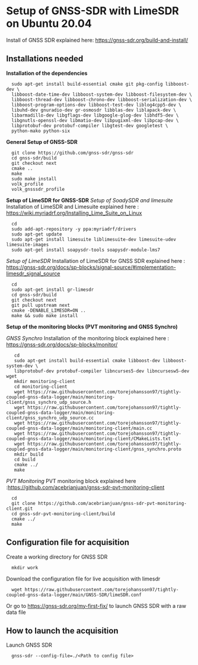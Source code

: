 # Setup of GNSS-SDR with LimeSDR on Ubuntu 20.04
Install of GNSS SDR explained here: https://gnss-sdr.org/build-and-install/

## Installations needed

**Installation of the dependencies**

      sudo apt-get install build-essential cmake git pkg-config libboost-dev \
      libboost-date-time-dev libboost-system-dev libboost-filesystem-dev \
      libboost-thread-dev libboost-chrono-dev libboost-serialization-dev \
      libboost-program-options-dev libboost-test-dev liblog4cpp5-dev \
      libuhd-dev gnuradio-dev gr-osmosdr libblas-dev liblapack-dev \
      libarmadillo-dev libgflags-dev libgoogle-glog-dev libhdf5-dev \
      libgnutls-openssl-dev libmatio-dev libpugixml-dev libpcap-dev \
      libprotobuf-dev protobuf-compiler libgtest-dev googletest \
      python-mako python-six


**General Setup of GNSS-SDR**

      git clone https://github.com/gnss-sdr/gnss-sdr  
      cd gnss-sdr/build  
      git checkout next  
      cmake ..  
      make  
      sudo make install
      volk_profile  
      volk_gnsssdr_profile  

**Setup of LimeSDR for GNSS-SDR**
*Setup of SoadySDR and limesuite*
Installation of LimeSDR and Limesuite explained here : https://wiki.myriadrf.org/Installing_Lime_Suite_on_Linux

      cd  
      sudo add-apt-repository -y ppa:myriadrf/drivers  
      sudo apt-get update  
      sudo apt-get install limesuite liblimesuite-dev limesuite-udev limesuite-images  
      sudo apt-get install soapysdr-tools soapysdr-module-lms7

*Setup of LimeSDR*
Installation of LimeSDR for GNSS SDR explained here : https://gnss-sdr.org/docs/sp-blocks/signal-source/#implementation-limesdr_signal_source

      cd  
      sudo apt-get install gr-limesdr  
      cd gnss-sdr/build  
      git checkout next  
      git pull upstream next  
      cmake -DENABLE_LIMESDR=ON ..  
      make && sudo make install  


**Setup of the monitoring blocks (PVT monitoring and GNSS Synchro)**

*GNSS Synchro*
Installation of the monitoring block explained here : https://gnss-sdr.org/docs/sp-blocks/monitor/

       cd
       sudo apt-get install build-essential cmake libboost-dev libboost-system-dev \
       libprotobuf-dev protobuf-compiler libncurses5-dev libncursesw5-dev wget  
       mkdir monitoring-client  
       cd monitoring-client  
       wget https://raw.githubusercontent.com/torejohansson97/tightly-coupled-gnss-data-logger/main/monitoring-client/gnss_synchro_udp_source.h  
       wget https://raw.githubusercontent.com/torejohansson97/tightly-coupled-gnss-data-logger/main/monitoring-client/gnss_synchro_udp_source.cc
       wget https://raw.githubusercontent.com/torejohansson97/tightly-coupled-gnss-data-logger/main/monitoring-client/main.cc
       wget https://raw.githubusercontent.com/torejohansson97/tightly-coupled-gnss-data-logger/main/monitoring-client/CMakeLists.txt
       wget https://raw.githubusercontent.com/torejohansson97/tightly-coupled-gnss-data-logger/main/monitoring-client/gnss_synchro.proto
       mkdir build
       cd build  
       cmake ../  
       make  

*PVT Monitoring*
PVT monitoring block explained here :https://github.com/acebrianjuan/gnss-sdr-pvt-monitoring-client

      cd
      git clone https://github.com/acebrianjuan/gnss-sdr-pvt-monitoring-client.git
      cd gnss-sdr-pvt-monitoring-client/build  
      cmake ../  
      make  


## Configuration file for acquisition
Create a working directory for GNSS SDR

      mkdir work
      
Download the configuration file for live acquisition with limesdr

      wget https://raw.githubusercontent.com/torejohansson97/tightly-coupled-gnss-data-logger/main/GNSS-SDR/limeSDR.conf
      
Or go to https://gnss-sdr.org/my-first-fix/ to launch GNSS SDR with a raw data file

## How to launch the acquisition

      
Launch GNSS SDR

      gnss-sdr --config-file=./<Path to config file>
